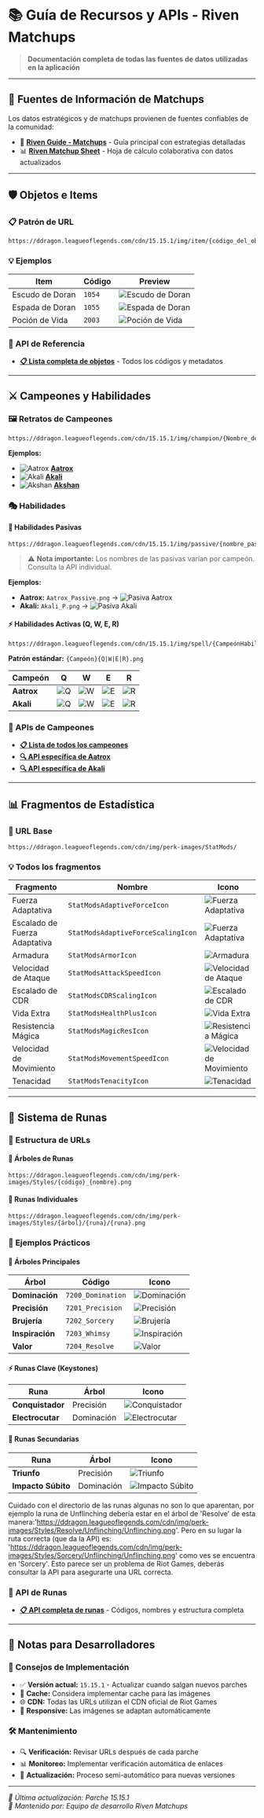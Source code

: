 # 📚 Guía de Recursos y APIs - Riven Matchups

> **Documentación completa de todas las fuentes de datos utilizadas en la aplicación**

---

## 🎯 Fuentes de Información de Matchups

Los datos estratégicos y de matchups provienen de fuentes confiables de la comunidad:

- 🌟 **[Riven Guide - Matchups](https://riven.saltyy.at/)** - Guía principal con estrategias detalladas
- 📊 **[Riven Matchup Sheet](https://docs.google.com/spreadsheets/d/1JT2zJyhWEhD1f01CrJGHXUkHAGIy1dwLDZZ5PjLIsPs/edit?gid=0#gid=0)** - Hoja de cálculo colaborativa con datos actualizados

---

## 🛡️ Objetos e Items

### 📋 Patrón de URL
```
https://ddragon.leagueoflegends.com/cdn/15.15.1/img/item/{código_del_objeto}.png
```

### 💡 Ejemplos
| Item | Código | Preview |
|------|--------|----------|
| Escudo de Doran | `1054` | ![Escudo de Doran](https://ddragon.leagueoflegends.com/cdn/15.15.1/img/item/1054.png) |
| Espada de Doran | `1055` | ![Espada de Doran](https://ddragon.leagueoflegends.com/cdn/15.15.1/img/item/1055.png) |
| Poción de Vida | `2003` | ![Poción de Vida](https://ddragon.leagueoflegends.com/cdn/15.15.1/img/item/2003.png) |

### 🔗 API de Referencia
- **[📋 Lista completa de objetos](https://ddragon.leagueoflegends.com/cdn/15.15.1/data/en_US/item.json)** - Todos los códigos y metadatos

---

## ⚔️ Campeones y Habilidades

### 🖼️ Retratos de Campeones
```
https://ddragon.leagueoflegends.com/cdn/15.15.1/img/champion/{Nombre_del_campeón}.png
```

**Ejemplos:**
- ![Aatrox](https://ddragon.leagueoflegends.com/cdn/15.15.1/img/champion/Aatrox.png) **[Aatrox](https://ddragon.leagueoflegends.com/cdn/15.15.1/img/champion/Aatrox.png)**
- ![Akali](https://ddragon.leagueoflegends.com/cdn/15.15.1/img/champion/Akali.png) **[Akali](https://ddragon.leagueoflegends.com/cdn/15.15.1/img/champion/Akali.png)**
- ![Akshan](https://ddragon.leagueoflegends.com/cdn/15.15.1/img/champion/Akshan.png) **[Akshan](https://ddragon.leagueoflegends.com/cdn/15.15.1/img/champion/Akshan.png)**

### 🎭 Habilidades

#### 🔮 Habilidades Pasivas
```
https://ddragon.leagueoflegends.com/cdn/15.15.1/img/passive/{nombre_pasiva}.png
```

> ⚠️ **Nota importante:** Los nombres de las pasivas varían por campeón. Consulta la API individual.

**Ejemplos:**
- **Aatrox:** `Aatrox_Passive.png` → ![Pasiva Aatrox](https://ddragon.leagueoflegends.com/cdn/15.15.1/img/passive/Aatrox_Passive.png)
- **Akali:** `Akali_P.png` → ![Pasiva Akali](https://ddragon.leagueoflegends.com/cdn/15.15.1/img/passive/Akali_P.png)

#### ⚡ Habilidades Activas (Q, W, E, R)
```
https://ddragon.leagueoflegends.com/cdn/15.15.1/img/spell/{CampeónHabilidad}.png
```

**Patrón estándar:** `{Campeón}{Q|W|E|R}.png`

| Campeón | Q | W | E | R |
|---------|---|---|---|---|
| **Aatrox** | ![Q](https://ddragon.leagueoflegends.com/cdn/15.15.1/img/spell/AatroxQ.png) | ![W](https://ddragon.leagueoflegends.com/cdn/15.15.1/img/spell/AatroxW.png) | ![E](https://ddragon.leagueoflegends.com/cdn/15.15.1/img/spell/AatroxE.png) | ![R](https://ddragon.leagueoflegends.com/cdn/15.15.1/img/spell/AatroxR.png) |
| **Akali** | ![Q](https://ddragon.leagueoflegends.com/cdn/15.15.1/img/spell/AkaliQ.png) | ![W](https://ddragon.leagueoflegends.com/cdn/15.15.1/img/spell/AkaliW.png) | ![E](https://ddragon.leagueoflegends.com/cdn/15.15.1/img/spell/AkaliE.png) | ![R](https://ddragon.leagueoflegends.com/cdn/15.15.1/img/spell/AkaliR.png) |

### 🔗 APIs de Campeones
- **[📋 Lista de todos los campeones](https://ddragon.leagueoflegends.com/cdn/15.15.1/data/en_US/champion.json)**
- **[🔍 API específica de Aatrox](https://ddragon.leagueoflegends.com/cdn/15.15.1/data/en_US/champion/Aatrox.json)**
- **[🔍 API específica de Akali](https://ddragon.leagueoflegends.com/cdn/15.15.1/data/en_US/champion/Akali.json)**

---

## 📊 Fragmentos de Estadística

### 🎯 URL Base
```
https://ddragon.leagueoflegends.com/cdn/img/perk-images/StatMods/
```

### 💡 Todos los fragmentos

| Fragmento | Nombre | Icono |
|------|--------|----------|
| Fuerza Adaptativa | `StatModsAdaptiveForceIcon` | ![Fuerza Adaptativa](https://ddragon.leagueoflegends.com/cdn/img/perk-images/StatMods/StatModsAdaptiveForceIcon.png) |
| Escalado de Fuerza Adaptativa | `StatModsAdaptiveForceScalingIcon` | ![Fuerza Adaptativa](https://ddragon.leagueoflegends.com/cdn/img/perk-images/StatMods/StatModsAdaptiveForceScalingIcon.png) |
| Armadura | `StatModsArmorIcon` | ![Armadura](https://ddragon.leagueoflegends.com/cdn/img/perk-images/StatMods/StatModsArmorIcon.png) |
| Velocidad de Ataque | `StatModsAttackSpeedIcon` | ![Velocidad de Ataque](https://ddragon.leagueoflegends.com/cdn/img/perk-images/StatMods/StatModsAttackSpeedIcon.png) |
| Escalado de CDR | `StatModsCDRScalingIcon` | ![Escalado de CDR](https://ddragon.leagueoflegends.com/cdn/img/perk-images/StatMods/StatModsCDRScalingIcon.png) |
| Vida Extra | `StatModsHealthPlusIcon` | ![Vida Extra](https://ddragon.leagueoflegends.com/cdn/img/perk-images/StatMods/StatModsHealthPlusIcon.png) |
| Resistencia Mágica | `StatModsMagicResIcon` | ![Resistencia Mágica](https://ddragon.leagueoflegends.com/cdn/img/perk-images/StatMods/StatModsMagicResIcon.png) |
| Velocidad de Movimiento | `StatModsMovementSpeedIcon` | ![Velocidad de Movimiento](https://ddragon.leagueoflegends.com/cdn/img/perk-images/StatMods/StatModsMovementSpeedIcon.png) |
| Tenacidad | `StatModsTenacityIcon` | ![Tenacidad](https://ddragon.leagueoflegends.com/cdn/img/perk-images/StatMods/StatModsTenacityIcon.png) |


---

## 🌟 Sistema de Runas

### 🎨 Estructura de URLs

#### 🌳 Árboles de Runas
```
https://ddragon.leagueoflegends.com/cdn/img/perk-images/Styles/{código}_{nombre}.png
```

#### 💎 Runas Individuales
```
https://ddragon.leagueoflegends.com/cdn/img/perk-images/Styles/{árbol}/{runa}/{runa}.png
```

### 🎯 Ejemplos Prácticos

#### 🌳 Árboles Principales
| Árbol | Código | Icono |
|-------|--------|-------|
| **Dominación** | `7200_Domination` | ![Dominación](https://ddragon.leagueoflegends.com/cdn/img/perk-images/Styles/7200_Domination.png) |
| **Precisión** | `7201_Precision` | ![Precisión](https://ddragon.leagueoflegends.com/cdn/img/perk-images/Styles/7201_Precision.png) |
| **Brujería** | `7202_Sorcery` | ![Brujería](https://ddragon.leagueoflegends.com/cdn/img/perk-images/Styles/7202_Sorcery.png) |
| **Inspiración** | `7203_Whimsy` | ![Inspiración](https://ddragon.leagueoflegends.com/cdn/img/perk-images/Styles/7203_Whimsy.png) |
| **Valor** | `7204_Resolve` | ![Valor](https://ddragon.leagueoflegends.com/cdn/img/perk-images/Styles/7204_Resolve.png) |

#### ⚡ Runas Clave (Keystones)
| Runa | Árbol | Icono |
|------|-------|-------|
| **Conquistador** | Precisión | ![Conquistador](https://ddragon.leagueoflegends.com/cdn/img/perk-images/Styles/Precision/Conqueror/Conqueror.png) |
| **Electrocutar** | Dominación | ![Electrocutar](https://ddragon.leagueoflegends.com/cdn/img/perk-images/Styles/Domination/Electrocute/Electrocute.png) |

#### 🔧 Runas Secundarias
| Runa | Árbol | Icono |
|------|-------|-------|
| **Triunfo** | Precisión | ![Triunfo](https://ddragon.leagueoflegends.com/cdn/img/perk-images/Styles/Precision/Triumph.png) |
| **Impacto Súbito** | Dominación | ![Impacto Súbito](https://ddragon.leagueoflegends.com/cdn/img/perk-images/Styles/Domination/SuddenImpact/SuddenImpact.png) |

Cuidado con el directorio de las runas algunas no son lo que aparentan, por ejemplo la runa de Unflinching debería estar en el árbol de 'Resolve' de esta manera:'https://ddragon.leagueoflegends.com/cdn/img/perk-images/Styles/Resolve/Unflinching/Unflinching.png'. Pero en su lugar la ruta correcta (que da la API) es: 'https://ddragon.leagueoflegends.com/cdn/img/perk-images/Styles/Sorcery/Unflinching/Unflinching.png' como ves se encuentra en 'Sorcery'. Esto parece ser un problema de Riot Games, deberás consultar la API para asegurarte una URL correcta.

### 🔗 API de Runas
- **[📋 API completa de runas](https://ddragon.leagueoflegends.com/cdn/15.15.1/data/en_US/runesReforged.json)** - Códigos, nombres y estructura completa

---

## 🚀 Notas para Desarrolladores

### 📝 Consejos de Implementación
- ✅ **Versión actual:** `15.15.1` - Actualizar cuando salgan nuevos parches
- 🔄 **Cache:** Considera implementar cache para las imágenes
- 🌐 **CDN:** Todas las URLs utilizan el CDN oficial de Riot Games
- 📱 **Responsive:** Las imágenes se adaptan automáticamente

### 🛠️ Mantenimiento
- 🔍 **Verificación:** Revisar URLs después de cada parche
- 📊 **Monitoreo:** Implementar verificación automática de enlaces
- 🔄 **Actualización:** Proceso semi-automático para nuevas versiones

---

*📅 Última actualización: Parche 15.15.1*  
*🔗 Mantenido por: Equipo de desarrollo Riven Matchups*